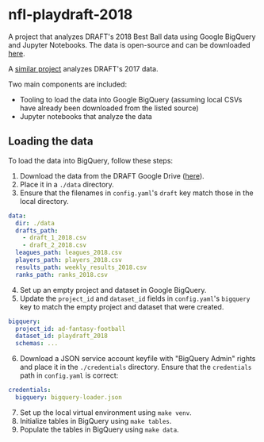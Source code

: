 # nfl-playdraft-2018

A project that analyzes DRAFT's 2018 Best Ball data using Google BigQuery and Jupyter Notebooks. The data is open-source and can be downloaded [here](https://drive.google.com/drive/folders/1N4-Gyxpd3xwnQEXWT2Ri3vzz-GwoxhjS).

A [similar project](https://github.com/anthonydelage/nfl-playdraft-2017) analyzes DRAFT's 2017 data.

Two main components are included:

- Tooling to load the data into Google BigQuery (assuming local CSVs have already been downloaded from the listed source)
- Jupyter notebooks that analyze the data

## Loading the data

To load the data into BigQuery, follow these steps:

1. Download the data from the DRAFT Google Drive ([here](https://drive.google.com/drive/folders/1N4-Gyxpd3xwnQEXWT2Ri3vzz-GwoxhjS)).
2. Place it in a `./data` directory.
3. Ensure that the filenames in `config.yaml`'s `draft` key match those in the local directory.

```yaml
data:
  dir: ./data
  drafts_path:
    - draft_1_2018.csv
    - draft_2_2018.csv
  leagues_path: leagues_2018.csv
  players_path: players_2018.csv
  results_path: weekly_results_2018.csv
  ranks_path: ranks_2018.csv
```

4. Set up an empty project and dataset in Google BigQuery.
5. Update the `project_id` and `dataset_id` fields in `config.yaml`'s `bigquery` key to match the empty project and dataset that were created.

```yaml
bigquery:
  project_id: ad-fantasy-football
  dataset_id: playdraft_2018
  schemas: ...
```

6. Download a JSON service account keyfile with "BigQuery Admin" rights and place it in the `./credentials` directory. Ensure that the `credentials` path in `config.yaml` is correct:

```yaml
credentials:
  bigquery: bigquery-loader.json
```

7. Set up the local virtual environment using `make venv`.
8. Initialize tables in BigQuery using `make tables`.
9. Populate the tables in BigQuery using `make data`.
